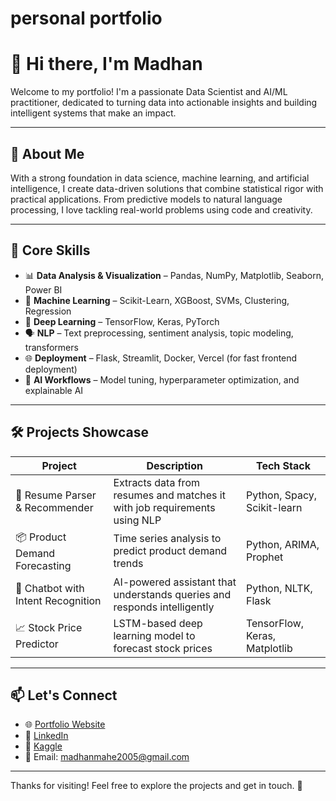 
personal portfolio
=======
# 👋 Hi there, I'm Madhan 

Welcome to my portfolio! I'm a passionate Data Scientist and AI/ML practitioner, dedicated to turning data into actionable insights and building intelligent systems that make an impact.

---

## 🚀 About Me

With a strong foundation in data science, machine learning, and artificial intelligence, I create data-driven solutions that combine statistical rigor with practical applications. From predictive models to natural language processing, I love tackling real-world problems using code and creativity.

---

## 🧠 Core Skills

- 📊 **Data Analysis & Visualization** – Pandas, NumPy, Matplotlib, Seaborn, Power BI
- 🤖 **Machine Learning** – Scikit-Learn, XGBoost, SVMs, Clustering, Regression
- 🧬 **Deep Learning** – TensorFlow, Keras, PyTorch
- 🗣️ **NLP** – Text preprocessing, sentiment analysis, topic modeling, transformers
- 🌐 **Deployment** – Flask, Streamlit, Docker, Vercel (for fast frontend deployment)
- 🧠 **AI Workflows** – Model tuning, hyperparameter optimization, and explainable AI

---

## 🛠️ Projects Showcase

| Project | Description | Tech Stack |
|--------|-------------|------------|
| 🧾 Resume Parser & Recommender | Extracts data from resumes and matches it with job requirements using NLP | Python, Spacy, Scikit-learn |
| 📦 Product Demand Forecasting | Time series analysis to predict product demand trends | Python, ARIMA, Prophet |
| 🤖 Chatbot with Intent Recognition | AI-powered assistant that understands queries and responds intelligently | Python, NLTK, Flask |
| 📈 Stock Price Predictor | LSTM-based deep learning model to forecast stock prices | TensorFlow, Keras, Matplotlib |

---

## 📫 Let's Connect

- 🌐 [Portfolio Website](https://your-portfolio-link.com)
- 💼 [LinkedIn](https://www.linkedin.com/in/madhan-m-3522482a6/)
- 🧠 [Kaggle](https://www.kaggle.com/yourusername)
- 📧 Email: madhanmahe2005@gmail.com

---



Thanks for visiting! Feel free to explore the projects and get in touch. 🚀

